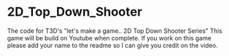 # 2D_Top_Down_Shooter
The code for T3D's "let's make a game.. 2D Top Down Shooter Series"
This game will be build on Youtube when complete.
If you work on this game please add your name to the readme so I can give you credit on the video.
